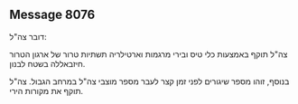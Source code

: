 ## Message 8076

דובר צה"ל:

צה"ל תוקף באמצעות כלי טיס ובירי מרגמות וארטילריה תשתיות טרור של ארגון הטרור חיזבאללה בשטח לבנון.

בנוסף, זוהו מספר שיגורים לפני זמן קצר לעבר מספר מוצבי צה"ל במרחב הגבול. צה"ל תוקף את מקורות הירי.

